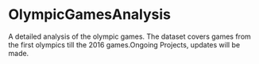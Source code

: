 # OlympicGamesAnalysis
A detailed analysis of the olympic games. The dataset covers games from the first olympics till the 2016 games.Ongoing Projects, updates will be made.
